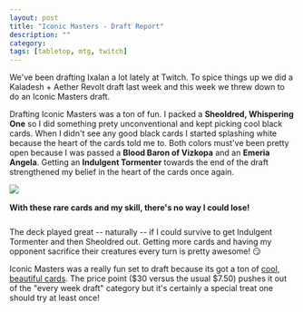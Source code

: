 ```yaml
---
layout: post
title: "Iconic Masters - Draft Report"
description: ""
category: 
tags: [tabletop, mtg, twitch]
---
```


We've been drafting Ixalan a lot lately at Twitch. To spice things up we did a Kaladesh + Aether Revolt draft last week and this week we threw down to do an Iconic Masters draft.

Drafting Iconic Masters was a ton of fun. I packed a **Sheoldred, Whispering One** so I did something prety unconventional and kept picking cool black cards. When I didn't see any good black cards I started splashing white because the heart of the cards told me to. Both colors must've been pretty open because I was passed a **Blood Baron of Vizkopa** and an **Emeria Angela**. Getting an **Indulgent Tormenter** towards the end of the draft strengthened my belief in the heart of the cards once again.

<div>
	<img class="rounded-corners" style="max-width: 920px; border: 1px;" src="{{ site.images2017 }}/11-22/iconic.png"/>
	<p class="caption-text" style="line-height: 1.5em; margin-bottom: 24px;"><strong>With these rare cards and my skill, there's no way I could lose!</strong></p>
</div>

The deck played great -- naturally -- if I could survive to get Indulgent Tormenter and then Sheoldred out. Getting more cards and having my opponent sacrifice their creatures every turn is pretty awesome! 😏

Iconic Masters was a really fun set to draft because its got a ton of [cool, beautiful cards][1]. The price point ($30 versus the usual $7.50) pushes it out of the "every week draft" category but it's certainly a special treat one should try at least once!

[1]: https://magic.wizards.com/en/products/iconic-masters/cards